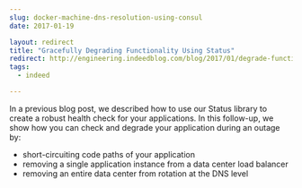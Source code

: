```yaml
---
slug: docker-machine-dns-resolution-using-consul
date: 2017-01-19

layout: redirect
title: "Gracefully Degrading Functionality Using Status"
redirect: http://engineering.indeedblog.com/blog/2017/01/degrade-functionality/
tags:
  - indeed

---
```


In a previous blog post, we described how to use our Status library to create a robust health check for your applications. 
In this follow-up, we show how you can check and degrade your application during an outage by:

* short-circuiting code paths of your application
* removing a single application instance from a data center load balancer
* removing an entire data center from rotation at the DNS level

<!--more-->
